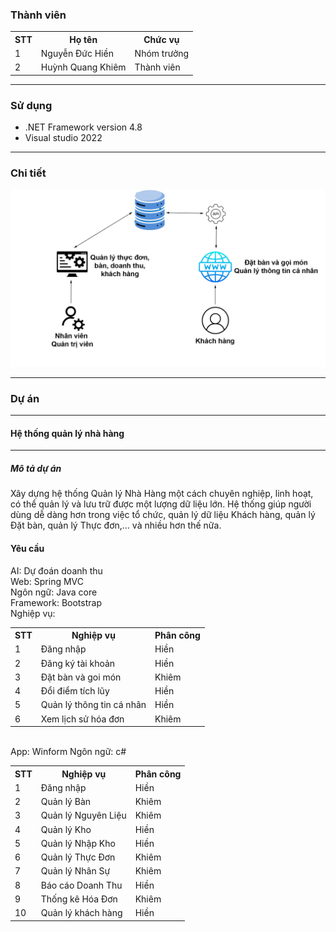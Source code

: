 <h3>Thành viên</h3>
<table>
  <tr>
    <th>STT</th>
    <th>Họ tên</th>
    <th>Chức vụ</th>
  </tr>
  <tr>
    <td>1</td>
    <td>Nguyễn Đức Hiền</td>
    <td>Nhóm trưởng</td>
  </tr>
  <tr>
    <td>2</td>
    <td>Huỳnh Quang Khiêm</td>
    <td>Thành viên</td>
  </tr>
</table>
<hr>
<h3>Sử dụng</h3>
<ul>
  <li>.NET Framework version 4.8</li>
  <li>Visual studio 2022</li>
</ul>
<hr>
<h3>Chi tiết</h3>
<img src="Untitled-1.png"/>
<hr>
<h3>Dự án</h3>
<hr>
<h4>Hệ thống quản lý nhà hàng</h4>
<hr>
<h5>Mô tả dự án</h5>
Xây dựng hệ thống Quản lý Nhà Hàng một cách chuyên nghiệp, linh hoạt, có thể quản lý và lưu trữ được một lượng dữ liệu lớn. Hệ thống giúp người dùng dễ dàng hơn trong việc tổ chức, quản lý dữ liệu Khách hàng, quản lý Đặt bàn, quản lý Thực đơn,… và nhiều hơn thế nữa.
<br>
<h4>Yêu cầu</h4>
AI: Dự đoán doanh thu <br>
Web: Spring MVC <br>
Ngôn ngữ: Java core <br>
Framework: Bootstrap <br>
Nghiệp vụ: <br>
<table>
  <tr>
    <th>STT</th>
    <th>Nghiệp vụ</th>
    <th>Phân công</th>
  </tr>
  <tr>
    <td>1</td>
    <td>Đăng nhập</td>
    <td>Hiền</td>
  </tr>
  <tr>
    <td>2</td>
    <td>Đăng ký tài khoản</td>
    <td>Hiền</td>
  </tr>
  <tr>
    <td>3</td>
    <td>Đặt bàn và goi món</td>
    <td>Khiêm</td>
  </tr>
  <tr>
    <td>4</td>
    <td>Đổi điểm tích lũy</td>
    <td>Hiền</td>
  </tr>
  <tr>
    <td>5</td>
    <td>Quản lý thông tin cá nhân</td>
    <td>Hiền</td>
  </tr>
  <tr>
    <td>6</td>
    <td>Xem lịch sử hóa đơn</td>
    <td>Khiêm</td>
  </tr>
</table>
<br>
<h7>App: Winform</h7>
<h7>Ngôn ngữ: c#</h7>
<table>
  <tr>
    <th>STT</th>
    <th>Nghiệp vụ</th>
    <th>Phân công</th>
  </tr>
  <tr>
    <td>1</td>
    <td>Đăng nhập</td>
    <td>Hiền</td>
  </tr>
  <tr>
    <td>2</td>
    <td>Quản lý Bàn</td>
    <td>Khiêm</td>
  </tr>
  <tr>
    <td>3</td>
    <td>Quản lý Nguyên Liệu</td>
    <td>Khiêm</td>
  </tr>
  <tr>
    <td>4</td>
    <td>Quản lý Kho</td>
    <td>Hiền</td>
  </tr>
  <tr>
    <td>5</td>
    <td>Quản lý Nhập Kho</td>
    <td>Hiền</td>
  </tr>
  <tr>
    <td>6</td>
    <td>Quản lý Thực Đơn</td>
    <td>Khiêm</td>
  </tr>
  <tr>
    <td>7</td>
    <td>Quản lý Nhân Sự</td>
    <td>Khiêm</td>
  </tr>
  <tr>
    <td>8</td>
    <td>Báo cáo Doanh Thu</td>
    <td>Hiền</td>
  </tr>
  <tr>
    <td>9</td>
    <td>Thống kê Hóa Đơn</td>
    <td>Khiêm</td>
  </tr>
   <tr>
    <td>10</td>
    <td>Quản lý khách hàng</td>
    <td>Hiền</td>
  </tr>
</table>
